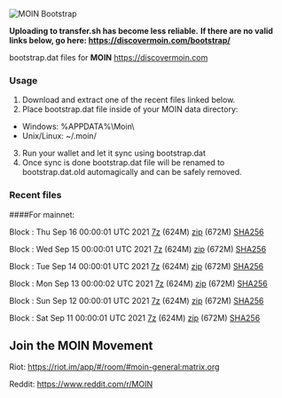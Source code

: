 ![MOIN Bootstrap](https://i.imgur.com/KjM1jMp.jpg)

**Uploading to transfer.sh has become less reliable.**
**If there are no valid links below, go here: https://discovermoin.com/bootstrap/**

bootstrap.dat files for **MOIN** https://discovermoin.com

### Usage

1. Download and extract one of the recent files linked below.
2. Place bootstrap.dat file inside of your MOIN data directory:
 - Windows: %APPDATA%\Moin\
 - Unix/Linux: ~/.moin/
3. Run your wallet and let it sync using bootstrap.dat
4. Once sync is done bootstrap.dat file will be renamed to bootstrap.dat.old automagically and can be safely removed.


### Recent files

####For mainnet:

Block : Thu Sep 16 00:00:01 UTC 2021 [7z](https://transfer.sh/u68uyV/bootstrap.dat.20210916.7z) (624M) [zip](https://transfer.sh/tQR5jD/bootstrap.dat.20210916.zip) (672M) [SHA256](https://transfer.sh/DfgB7l/sha256.txt)

Block : Wed Sep 15 00:00:01 UTC 2021 [7z](https://transfer.sh/mNkFAC/bootstrap.dat.20210915.7z) (624M) [zip](https://transfer.sh/MBvJTr/bootstrap.dat.20210915.zip) (672M) [SHA256](https://transfer.sh/8zR0C7/sha256.txt)

Block : Tue Sep 14 00:00:01 UTC 2021 [7z](https://transfer.sh/Shz4fC/bootstrap.dat.20210914.7z) (624M) [zip](https://transfer.sh/XPusse/bootstrap.dat.20210914.zip) (672M) [SHA256](https://transfer.sh/mELpyP/sha256.txt)

Block : Mon Sep 13 00:00:02 UTC 2021 [7z](https://transfer.sh/VdVngK/bootstrap.dat.20210913.7z) (624M) [zip](https://transfer.sh/ligWo5/bootstrap.dat.20210913.zip) (672M) [SHA256](https://transfer.sh/9hYOnG/sha256.txt)

Block : Sun Sep 12 00:00:01 UTC 2021 [7z](https://transfer.sh/nCH3PT/bootstrap.dat.20210912.7z) (624M) [zip](https://transfer.sh/tN1p9S/bootstrap.dat.20210912.zip) (672M) [SHA256](https://transfer.sh/FXAaH3/sha256.txt)

Block : Sat Sep 11 00:00:01 UTC 2021 [7z](https://transfer.sh/bKb94a/bootstrap.dat.20210911.7z) (624M) [zip](https://transfer.sh/FXqM3A/bootstrap.dat.20210911.zip) (672M) [SHA256](https://transfer.sh/a3Wfu2/sha256.txt)

## Join the MOIN Movement

Riot: https://riot.im/app/#/room/#moin-general:matrix.org

Reddit: https://www.reddit.com/r/MOIN
